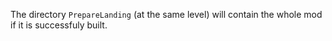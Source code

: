 The directory `PrepareLanding` (at the same level) will contain the whole mod if it is successfuly built.